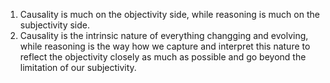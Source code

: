 1. Causality is much on the objectivity side, while reasoning is much on the subjectivity side.
2. Causality is the intrinsic nature of everything changging and evolving, 
while reasoning is the way how we capture and interpret this nature to
reflect the objectivity closely as much as possible and go beyond the limitation of our subjectivity. 
